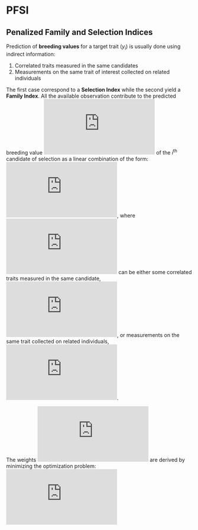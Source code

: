 # PFSI
## Penalized Family and Selection Indices

Prediction of **breeding values** for a target trait (*y*<sub>i</sub>) is usually done using indirect information:
1. Correlated traits measured in the same candidates
2. Measurements on the same trait of interest collected on related individuals

The first case correspond to a **Selection Index** while the second yield a **Family Index**.
All the available observation contribute to the predicted breeding value ![](https://latex.codecogs.com/gif.latex?u_i) of the *i*<sup>th</sup> candidate of selection as a linear combination of the form:
![](https://latex.codecogs.com/gif.latex?u_i%3D%5Ctextbf%7Bx%7D%27%5Cboldsymbol%7B%5Cbeta%7D_i),
where ![](https://latex.codecogs.com/gif.latex?%5Ctextbf%7Bx%7D) can be either some correlated traits measured in the same candidate, ![](https://latex.codecogs.com/gif.latex?%5Ctextbf%7Bx%7D_i%3D%28x_%7Bi1%7D%2C...%2Cx_%7Bip%7D%29%27), or measurements on the same trait collected on related individuals, ![](https://latex.codecogs.com/gif.latex?%5Ctextbf%7By%7D%3D%28y_%7B1%7D%2C...%2Cy_%7Bn%7D%29%27). 

The weights ![](https://latex.codecogs.com/gif.latex?%5Cboldsymbol%7B%5Cbeta%7D_i%3D%28%5Cbeta_%7Bi1%7D%2C...%2C%5Cbeta_%7Bip%7D%29%27) are derived by minimizing the optimization problem:
![](https://latex.codecogs.com/gif.latex?%5Cboldsymbol%7B%5Chat%7B%5Cbeta%7D%7D_i%3Darg%20min%5Cfrac%7B1%7D%7B2%7DE%5Cleft%28u_i-%5Ctextbf%7Bx%7D%27%5Cboldsymbol%7B%5Cbeta%7D_i%20%5Cright%29%5E2)

